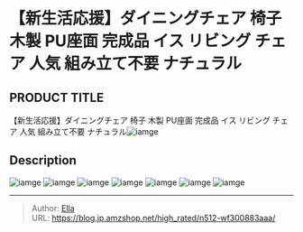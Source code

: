 # 【新生活応援】ダイニングチェア 椅子 木製 PU座面 完成品 イス リビング チェア 人気 組み立て不要 ナチュラル


## PRODUCT TITLE 

【新生活応援】ダイニングチェア 椅子 木製 PU座面 完成品 イス リビング チェア 人気 組み立て不要 ナチュラル![iamge](https://b2bfiles1.gigab2b.cn/image/wkseller/301/20230112_7a5de2d691be0159054385f1a71babbe.jpg)

## Description











![iamge](https://b2bfiles1.gigab2b.cn/image/wkseller/301/20230112_c5530ab0a44300c9e43433ad6f432098.jpg)
![iamge](https://b2bfiles1.gigab2b.cn/image/wkseller/301/20230112_48ce08b5f04008418675c846093d0d97.jpg)
![iamge](https://b2bfiles1.gigab2b.cn/image/wkseller/301/20230112_2a4196380326050be9261d1aa1581925.jpg)
![iamge](https://b2bfiles1.gigab2b.cn/image/wkseller/301/20230112_371edb8e7c7371e9b06db6c874e9dc0d.jpg)
![iamge](https://b2bfiles1.gigab2b.cn/image/wkseller/301/20230112_f3d6396c0718d3327e961a66dace4257.jpg)
![iamge](https://b2bfiles1.gigab2b.cn/image/wkseller/301/20230118_86ed263bc675746987d4722c15b4d1c6.jpg)
![iamge](https://b2bfiles1.gigab2b.cn/image/wkseller/301/20230118_df3edf27b7bb4753162736ba88faec05.jpg)


---

> Author: [Ella](https://blog.jp.amzshop.net/)  
> URL: https://blog.jp.amzshop.net/high_rated/n512-wf300883aaa/  

